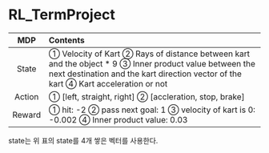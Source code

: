 # RL_TermProject

|   MDP  |                                                                                          Contents                                                                                         |
|:------:|:------------------------------------------------------------------------------------------------------------------------------------------------------------------------------------------|
| State  | ① Velocity of Kart  ② Rays of distance between kart and the object * 9  ③ Inner product value between the next destination and the kart direction vector of the kart  ④ Kart acceleration or not |
| Action | ① [left, straight, right]  ② [accleration, stop, brake]                                                                                                                                    |
| Reward | ① hit: -2  ② pass next goal: 1  ③ velocity of kart is 0: -0.002  ④ Inner product value: 0.03                                                                                                 |

state는 위 표의 state를 4개 쌓은 벡터를 사용한다.
